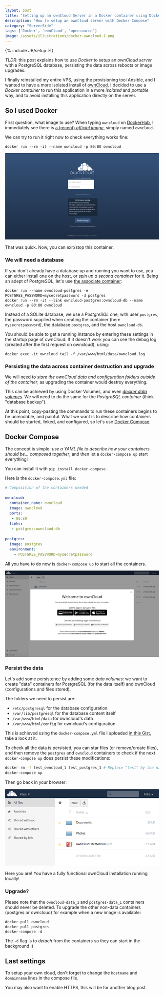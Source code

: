 ```yaml
---
layout: post
title: "Setting up an ownCloud Server in a Docker container using Docker Compose"
description: "How to setup an ownCloud server with Docker Compose"
category: "ServerSide"
tags: ['Docker', 'ownCloud', 'opensource']
image: /assets/illustrations/docker-owncloud-1.png
---
```

{% include JB/setup %}

*TLDR*: this post explains how to use *Docker* to setup an *ownCloud server* with a PostgreSQL database, persisting the data
across reboots or image upgrades.

I finally reinstalled my entire VPS, using the provisioning tool Ansible,
and I wanted to have a more isolated install of [ownCloud](https://owncloud.org/).
I decided to use a *Docker container* to run this application in a more *isolated* and *portable* way,
and to avoid installing this application directly on the server.

## So I used Docker

First question, what image to use? When typing `owncloud` on [DockerHub](https://hub.docker.com/search/?q=owncloud&page=1&isAutomated=0&isOfficial=0&starCount=0&pullCount=0),
I immediately see there is [a (recent) *official image*](https://hub.docker.com/_/owncloud/), simply named `owncloud`.

We can try to run it right now to check everything works fine:

    docker run --rm -it --name owncloud -p 80:80 owncloud

![Screenshot of the first run page](/assets/illustrations/docker-owncloud-1.png)

That was quick. Now, you can exit/stop this container.

### We will need a database

If you don't already have a database up and running you want to use,
 you can either install one on the host, or *spin up a second container* for it.
Being an adept of PostgreSQL, let's use [the associate container](https://hub.docker.com/_/postgres/):

    docker run --name owncloud-postgres -e POSTGRES_PASSWORD=mysecretpassword -d postgres
    docker run --rm -it --link owncloud-postgres:owncloud-db --name owncloud -p 80:80 owncloud

Instead of a SQLite database, we use a *PostgreSQL* one, with user `postgres`,
 the password supplied when creating the container (here `mysecretpassword`),
 the database `postgres`, and the host `owncloud-db`.

You should be able to get a running instance by entering these settings in the startup page of ownCloud.
If it doesn't work you can see the debug log (created after the first request on owncloud), using:

    docker exec -it owncloud tail -f /var/www/html/data/owncloud.log

### Persisting the data across container destruction and upgrade

We will need to *store the ownCloud data and configuration folders outside of the container*,
as upgrading the container would destroy everything.

This can be achieved by using Docker Volumes, and even *[docker data volumes](https://docs.docker.com/userguide/dockervolumes/#creating-and-mounting-a-data-volume-container)*.
We will need to do the same for the *PostgreSQL container* (think "database backup").

At this point, copy-pasting the commands to run these containers begins to be unreadable,
 and painful. What we want is to describe how containers should be started, linked, and
configured, so let's use [Docker Compose](https://docs.docker.com/compose/).

## Docker Compose

The concept is simple: *use a YAML file to describe how your containers should be... composed
together*, and then let a `docker-compose up` start everything!

You can install it with `pip install docker-compose`.

Here is the `docker-compose.yml` file:

```yml
# Composition of the containers needed

owncloud:
  container_name: owncloud
  image: owncloud
  ports:
   - 80:80
  links:
   - postgres:owncloud-db

postgres:
  image: postgres
  environment:
    - POSTGRES_PASSWORD=mysecretpassword
```

All you have to do now is `docker-compose up` to start all the containers.

![Screenshot of ownCloud configured and running](/assets/illustrations/docker-owncloud-running.png)

### Persist the data

Let's add some persistence by adding some *data volumes*: we want to create "data" containers for
PostgreSQL (for the data itself) and ownCloud (configurations and files stored).

The folders we need to persist are:

* `/etc/postgresql` for the database configuration
* `/var/lib/postgresql` for the database content itself
* `/var/www/html/data` for owncloud's data
* `/var/www/html/config` for owncloud's configuration

This is achieved using the `docker-compose.yml` file I uploaded [in this Gist](https://gist.github.com/MickaelBergem/524f8fcb39a3ad565663), take a look at it.

To check all the data is persisted, you can star files (or remove/create files), and then remove the `postgres` and
`owncloud` containers to check if the next `docker-compose up` does persist these modifications:

```bash
docker rm -f test_owncloud_1 test_postgres_1 # Replace "test" by the name of your folder
docker-compose up
```

Then go back in your browser:

![The changes are still here!](/assets/illustrations/docker-owncloud-starred.png)

Here you are! You have a fully functional ownCloud installation running locally!

### Upgrade?

Please note that the `owncloud-data_1` and `postgres-data_1` containers should never be deleted.
To upgrade the other non-data containers (postgres or owncloud) for example when a new image is available:

    docker pull owncloud
    docker pull postgres
    docker-compose -d

The `-d` flag is to *detach* from the containers so they can start in the background :)

## Last settings

To setup your own cloud, don't forget to change the `hostname` and `domainname` lines in the compose file.

You may also want to enable HTTPS, this will be for another blog post.
